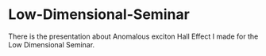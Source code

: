# Low-Dimensional-Seminar
There is the presentation about Anomalous exciton Hall Effect I made for the Low Dimensional Seminar.
